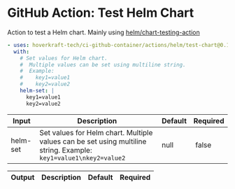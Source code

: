 <!-- start branding -->
<!-- end branding -->
<!-- start title -->

# GitHub Action: Test Helm Chart

<!-- end title -->
<!-- start badges -->
<!-- end badges -->
<!-- start description -->

Action to test a Helm chart. Mainly using [helm/chart-testing-action](https://github.com/helm/chart-testing-action)

<!-- end description -->
<!-- start contents -->
<!-- end contents -->
<!-- start usage -->

```yaml
- uses: hoverkraft-tech/ci-github-container/actions/helm/test-chart@0.17.0
  with:
    # Set values for Helm chart.
    #  Multiple values can be set using multiline string.
    #  Example:
    #    key1=value1
    #    key2=value2
    helm-set: |
      key1=value1
      key2=value2
```

<!-- end usage -->
<!-- start inputs -->

| **Input** | **Description**                                                                                                              | **Default** | **Required** |
| --------- | ---------------------------------------------------------------------------------------------------------------------------- | ----------- | ------------ |
| helm-set  | Set values for Helm chart. Multiple values can be set using multiline string. Example: <code>key1=value1\nkey2=value2</code> | null        |  false       |

<!-- end inputs -->
<!-- start outputs -->

| **Output** | **Description** | **Default** | **Required** |
| ---------- | --------------- | ----------- | ------------ |

<!-- end outputs -->
<!-- start [.github/ghadocs/examples/] -->
<!-- end [.github/ghadocs/examples/] -->
